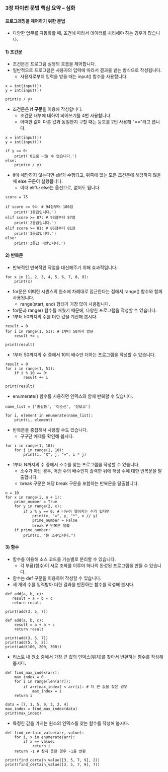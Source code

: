 ### 3장 파이썬 문법 핵심 요약 – 심화

#### 프로그래밍을 제어하기 위한 문법

* 다양한 업무를 자동화할 때, 조건에 따라서 데이터를 처리해야 하는 경우가 많습니다.

#### 1) 조건문

* 조건문은 프로그램 실행의 흐름을 제어합니다.
* 일반적으로 프로그램은 사용자의 입력에 따라서 결과를 뱉는 방식으로 작성됩니다.
    * 사용자로부터 입력을 받을 때는 input() 함수를 사용합니다. 

```
x = int(input())
y = int(input())

print(x / y)
```

* 조건문은 <b>if 구문</b>을 이용해 작성합니다.
    * 조건문 내부에 대하여 띄어쓰기를 4번 사용합니다.
    * 어떠한 값이 다른 값과 동일한지 구할 때는 등호를 2번 사용해 "=="라고 씁니다.

```
x = int(input())
y = int(input())

if y == 0:
    print('0으로 나눌 수 없습니다.')
else:
    print(x / y)
```

* if에 해당하지 않는다면 elif가 수행되고, 위쪽에 있는 모든 조건문에 해당하지 않을 때 else 구문이 실행됩니다.
    * 이때 elif나 else는 옵션으로, 없어도 됩니다.

```
score = 75

if score >= 94: # 94점부터 100점
    print('1등급입니다.')
elif score >= 87: # 93점부터 87점
    print('2등급입니다.')
elif score >= 81: # 86점부터 81점
    print('3등급입니다.')
else:
    print('3등급 미만입니다.')
```

#### 2) 반복문

* 반복적인 반복적인 작업을 대신해주기 위해 효과적입니다.

```
for x in [1, 2, 3, 4, 5, 6, 7, 8, 9]:
    print(x)
```

* for문은 어떠한 시퀀스의 원소에 차례대로 접근한다는 점에서 range() 함수와 함께 사용됩니다.
    * range(start, end) 형태가 가장 많이 사용됩니다.
* for문과 range() 함수를 배웠기 때문에, 다양한 프로그램을 작성할 수 있습니다.
* 1부터 50까지의 수를 더한 값을 계산해 봅시다.

```
result = 0
for i in range(1, 51): # 1부터 50까지 방문
    result += i

print(result)
```

* 1부터 50까지의 수 중에서 10의 배수만 더하는 프로그램을 작성할 수 있습니다.

```
result = 0
for i in range(1, 51):
    if i % 10 == 0:
        result += i

print(result)
``` 

* enumerate() 함수를 사용하면 인덱스와 함께 반복할 수 있습니다.

```
name_list = ['홍길동', '이순신', '장보고']

for i, element in enumerate(name_list):
    print(i, element)
```

* 반복문을 중첩해서 사용할 수도 있습니다.
    * 구구단 예제를 확인해 봅시다.

```
for i in range(1, 10):
    for j in range(1, 10):
        print(i, "X", j, "=", i * j)
```

* 1부터 N까지의 수 중에서 소수를 찾는 프로그램을 작성할 수 있습니다.
    * 소수가 아닌 경우, 어떤 수의 배수인지 출력한 뒤에 해당 수에 대한 반복문을 탈출합니다.
    * break 구문은 해당 break 구문을 포함하는 반복문을 탈출합니다.

```
n = 10
for x in range(i, n + 1):
    prime_number = True
    for y in range(2, x):
        if x % y == 0: # 나누어 떨어지는 수가 있다면
            print(x, "=", y, "*", x // y)
            prime_number = False
            break # 반복문 탈출
    if prime_number:
        print(x, "는 소수입니다.")
```

#### 3) 함수

* 함수를 이용해 소스 코드를 기능별로 분리할 수 있습니다.
    * 각 부품(함수)이 서로 조화를 이루어 하나의 완성된 프로그램을 만들 수 있습니다.
* 함수는 def 구문을 이용하여 작성할 수 있습니다.
* 세 개의 수를 입력받아 더한 결과를 반환하는 함수를 작성해 봅시다.
 
 ```
def add(a, b, c):
    result = a + b + c
    return result

print(add(3, 5, 7))
```

```
def add(a, b, c):
    result = a + b + c
    return result

print(add(3, 5, 7))
print(add(5, 5, 2))
print(add(100, 200, 300))
```
 
* 리스트 내 원소 중에서 가장 큰 값의 인덱스(위치)를 찾아서 반환하는 함수를 작성해 봅시다.

```
def find_max_index(arr):
    max_index = 0
    for i in range(len(arr)):
        if arr[max_index] < arr[i]: # 더 큰 값을 찾은 경우
            max_index = i
    return i

data = [7, 1, 5, 9, 3, 2, 4]
max_index = find_max_index(data)
print(max_index)
```

* 특정한 값을 가지는 원소의 인덱스를 찾는 함수를 작성해 봅시다.

```
def find_certain_value(arr, value):
    for i, x in enumerate(arr):
        if x == value:
            return i
    return -1 # 찾지 못한 경우 -1을 반환

print(find_certain_value([3, 5, 7, 9], 2))
print(find_certain_value([3, 5, 7, 9], 7))
```
